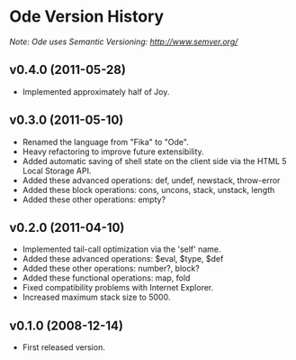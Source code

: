 Ode Version History
===================

*Note: Ode uses Semantic Versioning: <http://www.semver.org/>*

v0.4.0 (2011-05-28)
-------------------

* Implemented approximately half of Joy.

v0.3.0 (2011-05-10)
-------------------

* Renamed the language from "Fika" to "Ode".
* Heavy refactoring to improve future extensibility.
* Added automatic saving of shell state on the client side via the HTML 5 Local Storage API.
* Added these advanced operations: def, undef, newstack, throw-error
* Added these block operations: cons, uncons, stack, unstack, length
* Added these other operations: empty?

v0.2.0 (2011-04-10)
-------------------

* Implemented tail-call optimization via the 'self' name.
* Added these advanced operations: $eval, $type, $def
* Added these other operations: number?, block?
* Added these functional operations: map, fold
* Fixed compatibility problems with Internet Explorer.
* Increased maximum stack size to 5000.

v0.1.0 (2008-12-14)
-------------------

* First released version.
